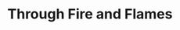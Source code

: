 ---
ee_id_show: '4247'
title: Through Fire and Flames
url: through-fire-and-flames
live_url:
year: '2014'
venue: NYABF
state_country: New York
pitch: "​2nd Arcangel Surfware Pop-up. Technical the launch of my All The Small Things
  catalog."
ps:
imgs: nyabf-dap-newyork-2014-10-install-1-database-ek.jpg,nyabf-dap-newyork-2014-10-install-3-database-ek.jpg,nyabf-dap-newyork-2014-10-install-6-database-ek.jpg,nyabf-dap-newyork-2014-10-install-5-database-ek.jpg,nyabf-dap-newyork-2014-10-install-3-database-at.JPG,nyabf-dap-newyork-2014-10-install-6-database-at.JPG,nyabf-dap-newyork-2014-10-install-7-database-at.JPG,nyabf-dap-newyork-2014-10-install-11-database-at.JPG
things: "[4168] [2014-125-all-the-small-things] 2014-125 All The Small Things,[4248]
  [2014-123-through-the-fire-and-flames] 2014-123 Through the Fire and Flames,[4249]
  [2014-114-all-the-small-things-tshirt] 2014-114 All The Small Things Tshirt"
status:
layout: shows
---